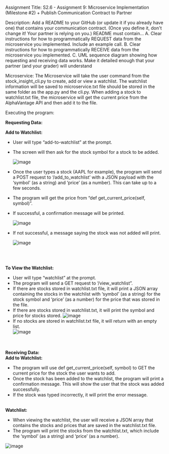 Assignment Title:
S2.6 - Assignment 9: Microservice Implementation (Milestone #2) + Publish Communication Contract to Partner

Description:
Add a README to your GitHub (or update it if you already have one) that contains your communication contract. (Once you define it, don't change it! Your partner is relying on you.) README must contain...
    A.	Clear instructions for how to programmatically REQUEST data from the microservice you implemented. Include an example call.
    B.	Clear instructions for how to programmatically RECEIVE data from the microservice you implemented.
    C.	UML sequence diagram showing how requesting and receiving data works. Make it detailed enough that your partner (and your grader)             will understand

Microservice:
The Microservice will take the user command from the stock_insight_cli.py to create, add or view a watchlist. The watchlist information will be saved to microservice.txt file should be stored in the same folder as the app.py and the cli.py. When adding a stock to watchlist.txt file, the microservice will get the current price from the AlphaVantage API and then add it to the file.

Executing the program:

<b>Requesting Data:</b>
   
<b>Add to Watchlist:</b>
- User will type “add-to-watchlist” at the prompt.
- The screen will then ask for the stock symbol for a stock to be added.
  
    ![image](https://github.com/Sirryda/CS361-Joshua/assets/1214872/84958d37-51d5-406d-9687-5864c71b3902)
- Once the user types a stock (AAPL for example), the program will send a POST request to ‘/add_to_watchlist’ with a JSON payload with         the ‘symbol’ (as a string) and ‘price’ (as a number). This can take up to a few seconds.
- The program will get the price from “def get_current_price(self, symbol)”.
- If successful, a confirmation message will be printed.
  
  ![image](https://github.com/Sirryda/CS361-Joshua/assets/1214872/a805ed56-b866-4895-a315-023b1ee4190b)
- If not successful, a message saying the stock was not added will print.
 
    ![image](https://github.com/Sirryda/CS361-Joshua/assets/1214872/1d03f899-62cf-4efb-ac2d-13091615adb1)

<br>
<br>

<b>To View the Watchlist:</b>

- User will type “watchlist” at the prompt.
- The program will send a GET request to ‘/view_watchlist”.
- If there are stocks stored in watchlist.txt file, it will print a JSON array containing the stocks in the watchlist with ‘symbol’ (as a string) for the stock symbol and ‘price’ (as a number) for the price that was stored in the file.
- If there are stocks stored in watchlist.txt, it will print the symbol and price for stocks stored.
  ![image](https://github.com/Sirryda/CS361-Joshua/assets/1214872/af6c38d7-e94f-47c2-8856-28eca827cb97)
- If no stocks are stored in watchlist.txt file, it will return with an empty list.  
  ![image](https://github.com/Sirryda/CS361-Joshua/assets/1214872/2fc5f70b-7672-41c7-98af-416c9108f8c2)

<br>
<br>
<b>Receiving Data:</b>
<br>
<b>Add to Watchlist:</b>

- The program will use def get_current_price(self, symbol) to GET the current price for the stock the user wants to add.
- Once the stock has been added to the watchlist, the program will print a confirmation message. This will show the user that the stock was added successfully.
- If the stock was typed incorrectly, it will print the error message.

<br>
<b>Watchlist:</b>

- When viewing the watchlist, the user will receive a JSON array that contains the stocks and prices that are saved in the watchlist.txt file.
- The program will print the stocks from the watchlist.txt, which include the ‘symbol’ (as a string) and ‘price’ (as a number).


![image](https://github.com/Sirryda/CS361-Joshua/assets/1214872/929a9b59-7302-4acc-827d-5200e7c7d984)


